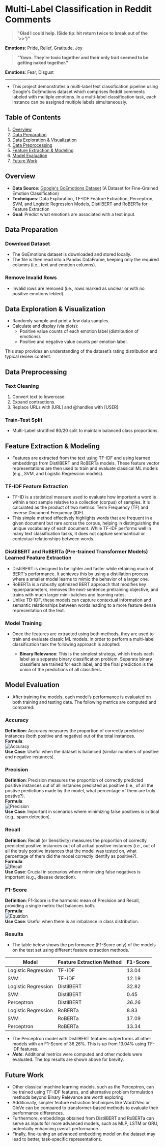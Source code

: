# Multi-Label Classification in Reddit Comments

> **"Glad I could help. (Side tip: hit return twice to break out of the '>>')"**

**Emotions**: Pride, Relief, Gratitude, Joy

> **"Yawn. They’re toxic together and their only trait seemed to be getting naked together."**

**Emotions**: Fear, Disgust

---

- This project demonstrates a multi-label text classification pipeline using Google's GoEmotions dataset which comprises Reddit comments labeled with multiple emotions. In a multi-label classification task, each instance can be assigned multiple labels simultaneously.

## Table of Contents

1. [Overview](#overview)
2. [Data Preparation](#data-preparation)
3. [Data Exploration & Visualization](#data-exploration--visualization)
4. [Data Preprocessing](#data-preprocessing)
5. [Feature Extraction & Modeling](#feature-extraction--modeling)
6. [Model Evaluation](#model-evaluation)
7. [Future Work](#future-work)

## Overview

- **Data Source**: [Google's GoEmotions Dataset](https://research.google/blog/goemotions-a-dataset-for-fine-grained-emotion-classification/) (A Dataset for Fine-Grained Emotion Classification)
- **Techniques**: Data Exploration, TF-IDF Feature Extraction, Perceptron, SVM, and Logistic Regression Models, DistilBERT and RoBERTa for Feature Extraction
- **Goal**: Predict what emotions are associated with a text input.

## Data Preparation

### Download Dataset

- The GoEmotions dataset is downloaded and stored locally.
- The file is then read into a Pandas DataFrame, keeping only the required columns (i.e., text and emotion columns).

### Remove Invalid Rows

- Invalid rows are removed (i.e., rows marked as unclear or with no positive emotions lebled).

## Data Exploration & Visualization

- Randomly sample and print a few data samples.
- Calculate and display (via plots):
  - Positive value counts of each emotion label (distribution of emotions).
  - Positive and negative value counts per emotion label.

This step provides an understanding of the dataset’s rating distribution and typical review content.

## Data Preprocessing

### Text Cleaning

1. Convert text to lowercase.
2. Expand contractions.
3. Replace URLs with [URL] and @handles with [USER]

### Train-Test Split

- Multi-Label stratified 80/20 split to maintain balanced class proportions.

## Feature Extraction & Modeling

- Features are extracted from the text using TF-IDF and using learned embeddings from DistilBERT and RoBERTa models. These feature vector representations are then used to train and evaluate classical ML models (e.g., SVM, and Logistic Regression models).

### TF-IDF Feature Extraction

- TF-ID is a statistical measure used to evaluate how important a word is within a text sample relative to a collection (corpus) of samples. It is calculated as the product of two metrics: Term Frequency (TF) and Inverse Document Frequency (IDF).
- This simple method effectively highlights words that are frequent in a given document but rare across the corpus, helping in distinguishing the unique vocabulary of each document. While TF-IDF performs well in many text classification tasks, it does not capture semmantical or contextual relationships between words.

### DistilBERT and RoBERTa (Pre-trained Transformer Models) Learned Feature Extraction

- DistilBERT is designed to be lighter and faster while retaining much of BERT's performance. It achieves this by using a distillation process where a smaller model learns to mimic the behavior of a larger one.
- RoBERTa is a robustly optimized BERT approach that modifies key hyperparameters, removes the next-sentence pretraining objective, and trains with much larger mini-batches and learning rates.
- Unlike TD-IDF, these models can capture contextual information and semantic relationships between words leading to a more feature dense representation of the text.

### Model Training

- Once the features are extracted using both methods, they are used to train and evaluate classic ML models. In order to perform a multi-label classification task the following approach is adopted:

  - **Binary Relevance**: This is the simplest strategy, which treats each label as a separate binary classification problem. Separate binary classifiers are trained for each label, and the final prediction is the union of the predictions of all classifiers.

## Model Evaluation

- After training the models, each model’s performance is evaluated on both training and testing data. The following metrics are computed and compared:

### Accuracy

**Definition**: Accuracy measures the proportion of correctly predicted instances (both positive and negative) out of the total instances.  
**Formula**:  
![Accuracy](<https://latex.codecogs.com/png.latex?\bg_gray\text{Accuracy}=\frac{\text{True%20Positives%20(TP)}+\text{True%20Negatives%20(TN)}}{\text{Total%20Instances}}>)  
**Use Case**: Useful when the dataset is balanced (similar numbers of positive and negative instances).

### Precision

**Definition**: Precision measures the proportion of correctly predicted positive instances out of all instances predicted as positive (i.e., of all the postive predictions made by the model, what percentage of them are truly postive?).  
**Formula**:  
![Precision](<https://latex.codecogs.com/png.latex?\bg_gray\text{Precision}=\frac{\text{True%20Positives%20(TP)}}{\text{True%20Positives%20(TP)}+\text{False%20Positives%20(FP)}}>)  
**Use Case**: Important in scenarios where minimizing false positives is critical (e.g., spam detection).

### Recall

**Definition**: Recall (or Sensitivity) measures the proportion of correctly predicted positive instances out of all actual positive instances (i.e., out of all the truly postive instances that the model was tested on, what percentage of them did the model correctly identify as positive?).  
**Formula**:  
![Recall](<https://latex.codecogs.com/png.latex?\bg_gray\text{Recall}=\frac{\text{True%20Positives%20(TP)}}{\text{True%20Positives%20(TP)}+\text{False%20Negatives%20(FN)}}>)  
**Use Case**: Crucial in scenarios where minimizing false negatives is important (e.g., disease detection).

### F1-Score

**Definition**: F1-Score is the harmonic mean of Precision and Recall, providing a single metric that balances both.  
**Formula**:  
![Equation](https://latex.codecogs.com/png.latex?\bg_gray\text{F1-Score}=2\cdot\frac{\text{Precision}\cdot\text{Recall}}{\text{Precision}+\text{Recall}})  
**Use Case**: Useful when there is an imbalance in class distribution.

### Results

- The table below shows the performance (F1-Score only) of the models on the test set using different feature extraction methods.

| Model               | Feature Extraction Method | F1-Score |
| ------------------- | ------------------------- | -------- |
| Logistic Regression | TF-IDF                    | 13.04    |
| SVM                 | TF-IDF                    | 12.19    |
| Logistic Regression | DistilBERT                | 32.82    |
| SVM                 | DistilBERT                | 0.45     |
| Perceptron          | DistilBERT                | _36.26_  |
| Logistic Regression | RoBERTa                   | 8.83     |
| SVM                 | RoBERTa                   | 17.09    |
| Perceptron          | RoBERTa                   | 13.34    |

- The Perceptron model with DistilBERT features outperforms all other models with an F1-Score of 36.26%. This is up from 13.04% using TF-IDF features.
- **_Note_**: Additional metrics were computed and other models were evaluated. The top results are shown above for brevity.

## Future Work

- Other classical machine learning models, such as the Perceptron, can be trained using TF-IDF features, and alternative problem formulation methods beyond Binary Relevance are worth exploring.
- Additionally, simpler feature extraction techniques like Word2Vec or GloVe can be compared to transformer-based methods to evaluate their performance differences.
- Furthermore, embeddings obtained from DistilBERT and RoBERTa can serve as inputs for more advanced models, such as MLP, LSTM or GRU, potentially enhancing overall performance.
- Finally, fine-tuning an advanced embedding model on the dataset may lead to better, task-specific representations.
